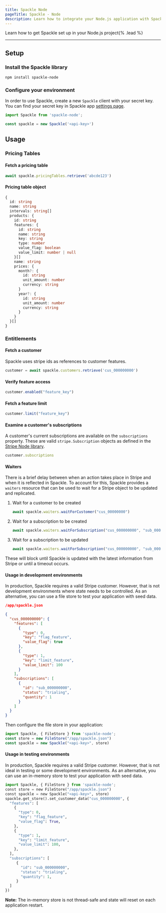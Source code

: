 ```yaml
---
title: Spackle Node
pageTitle: Spackle - Node
description: Learn how to integrate your Node.js application with Spackle
---
```


Learn how to get Spackle set up in your Node.js project{% .lead %}

---

## Setup

### Install the Spackle library

```sh
npm install spackle-node
```

### Configure your environment
In order to use Spackle, create a new `Spackle` client with your secret key. You can find your secret key in Spackle app [settings page](https://dashboard.stripe.com/settings/apps/so.spackle.stripe).

```js
import Spackle from 'spackle-node';

const spackle = new Spackle('<api-key>')
```

## Usage

### Pricing Tables

#### Fetch a pricing table

```js
await spackle.pricingTables.retrieve('abcde123')
```

#### Pricing table object

```ts
{
  id: string
  name: string
  intervals: string[]
  products: {
    id: string
    features: {
      id: string
      name: string
      key: string
      type: number
      value_flag: boolean
      value_limit: number | null
    }[]
    name: string
    prices: {
      month?: {
        id: string
        unit_amount: number
        currency: string
      }
      year?: {
        id: string
        unit_amount: number
        currency: string
      }
    }
  }[]
}
```

### Entitlements

#### Fetch a customer

Spackle uses stripe ids as references to customer features.

```js
customer = await spackle.customers.retrieve('cus_000000000')
```

#### Verify feature access

```js
customer.enabled("feature_key")
```

#### Fetch a feature limit

```js
customer.limit("feature_key")
```

#### Examine a customer's subscriptions

A customer's current subscriptions are available on the `subscriptions` property. These are valid `stripe.Subscription` objects as defined in the [Stripe Node library](https://stripe.com/docs/api/subscriptions/object?lang=node).

```js
customer.subscriptions
```

#### Waiters

There is a brief delay between when an action takes place in Stripe and when it is reflected in Spackle. To account for this, Spackle provides a `waiters` resource that can be used to wait for a Stripe object to be updated and replicated.

1. Wait for a customer to be created
   ```js
   await spackle.waiters.waitForCustomer("cus_00000000")
   ```
2. Wait for a subscription to be created
   ```js
   await spackle.waiters.waitForSubscription("cus_000000000", "sub_00000000")
   ```
3. Wait for a subscription to be updated
   ```js
   await spackle.waiters.waitForSubscription("cus_000000000", "sub_00000000", status="active")
   ```

These will block until Spackle is updated with the latest information from Stripe or until a timeout occurs.


#### Usage in development environments

In production, Spackle requires a valid Stripe customer. However, that is not development environments where state needs to be controlled. As an alternative, you can use a file store to test your application with seed data.

```json
/app/spackle.json

{
  "cus_000000000": {
    "features": [
      {
        "type": 0,
        "key": "flag_feature",
        "value_flag": true
      },
      {
        "type": 1,
        "key": "limit_feature",
        "value_limit": 100
      }
    ],
    "subscriptions": [
      {
        "id": "sub_000000000",
        "status": "trialing",
        "quantity": 1
      }
    ]
  }
}
```

Then configure the file store in your application:

```js
import Spackle, { FileStore } from 'spackle-node';
const store = new FileStore("/app/spackle.json")
const spackle = new Spackle("<api-key>", store)
```

#### Usage in testing environments

In production, Spackle requires a valid Stripe customer. However, that is not ideal in testing or some development environments. As an alternative, you can use an in-memory store to test your application with seed data.

```python
import Spackle, { FileStore } from 'spackle-node';
const store = new FileStore("/app/spackle.json")
const spackle = new Spackle("<api-key>", store)
spackle.get_store().set_customer_data("cus_000000000", {
  "features": [
    {
      "type": 0,
      "key": "flag_feature",
      "value_flag": True,
    },
    {
      "type": 1,
      "key": "limit_feature",
      "value_limit": 100,
    },
  ],
  "subscriptions": [
     {
       "id": "sub_000000000",
       "status": "trialing",
       "quantity": 1,
     }
  ]
})
```

**Note:** The in-memory store is not thread-safe and state will reset on each application restart.